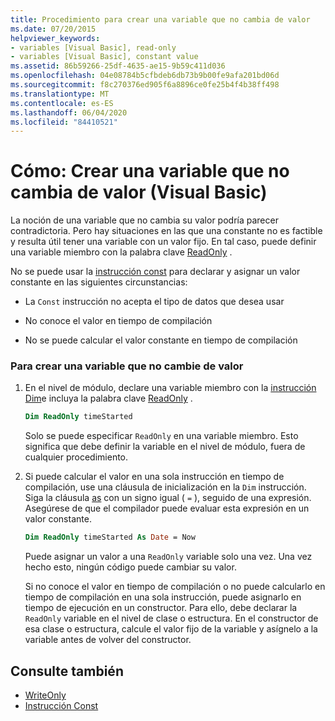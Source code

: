```yaml
---
title: Procedimiento para crear una variable que no cambia de valor
ms.date: 07/20/2015
helpviewer_keywords:
- variables [Visual Basic], read-only
- variables [Visual Basic], constant value
ms.assetid: 86b59266-25df-4635-ae15-9b59c411d036
ms.openlocfilehash: 04e08784b5cfbdeb6db73b9b00fe9afa201bd06d
ms.sourcegitcommit: f8c270376ed905f6a8896ce0fe25b4f4b38ff498
ms.translationtype: MT
ms.contentlocale: es-ES
ms.lasthandoff: 06/04/2020
ms.locfileid: "84410521"
---
```

# <a name="how-to-create-a-variable-that-does-not-change-in-value-visual-basic"></a>Cómo: Crear una variable que no cambia de valor (Visual Basic)

La noción de una variable que no cambia su valor podría parecer contradictoria. Pero hay situaciones en las que una constante no es factible y resulta útil tener una variable con un valor fijo. En tal caso, puede definir una variable miembro con la palabra clave [ReadOnly](../../../language-reference/modifiers/readonly.md) .

No se puede usar la [instrucción const](../../../language-reference/statements/const-statement.md) para declarar y asignar un valor constante en las siguientes circunstancias:

- La `Const` instrucción no acepta el tipo de datos que desea usar

- No conoce el valor en tiempo de compilación

- No se puede calcular el valor constante en tiempo de compilación

### <a name="to-create-a-variable-that-does-not-change-in-value"></a>Para crear una variable que no cambie de valor

1. En el nivel de módulo, declare una variable miembro con la [instrucción Dim](../../../language-reference/statements/dim-statement.md)e incluya la palabra clave [ReadOnly](../../../language-reference/modifiers/readonly.md) .

    ```vb
    Dim ReadOnly timeStarted
    ```

    Solo se puede especificar `ReadOnly` en una variable miembro. Esto significa que debe definir la variable en el nivel de módulo, fuera de cualquier procedimiento.

2. Si puede calcular el valor en una sola instrucción en tiempo de compilación, use una cláusula de inicialización en la `Dim` instrucción. Siga la cláusula [as](../../../language-reference/statements/as-clause.md) con un signo igual ( `=` ), seguido de una expresión. Asegúrese de que el compilador puede evaluar esta expresión en un valor constante.

    ```vb
    Dim ReadOnly timeStarted As Date = Now
    ```

    Puede asignar un valor a una `ReadOnly` variable solo una vez. Una vez hecho esto, ningún código puede cambiar su valor.

    Si no conoce el valor en tiempo de compilación o no puede calcularlo en tiempo de compilación en una sola instrucción, puede asignarlo en tiempo de ejecución en un constructor. Para ello, debe declarar la `ReadOnly` variable en el nivel de clase o estructura. En el constructor de esa clase o estructura, calcule el valor fijo de la variable y asígnelo a la variable antes de volver del constructor.

## <a name="see-also"></a>Consulte también

- [WriteOnly](../../../language-reference/modifiers/writeonly.md)
- [Instrucción Const](../../../language-reference/statements/const-statement.md)
